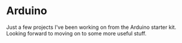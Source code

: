 Arduino
=======
Just a few projects I've been working on from the Arduino starter kit.  Looking forward to moving on to some more useful stuff.
